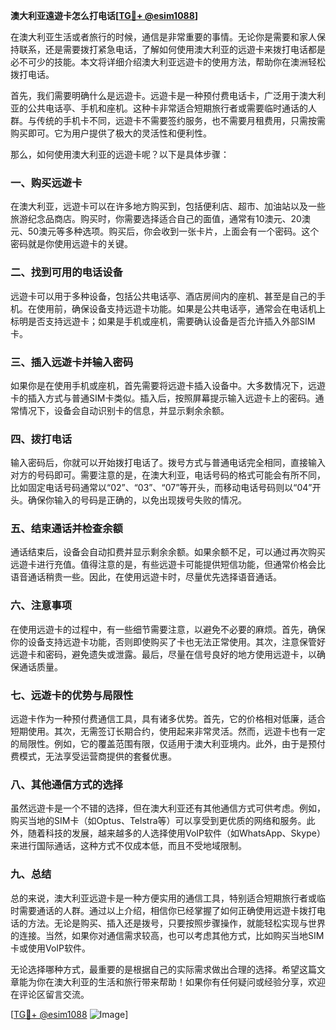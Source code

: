**澳大利亚遠遊卡怎么打电话[[TG💪+ @esim1088](https://t.me/s/esim1088)]**

在澳大利亚生活或者旅行的时候，通信是非常重要的事情。无论你是需要和家人保持联系，还是需要拨打紧急电话，了解如何使用澳大利亚的远遊卡来拨打电话都是必不可少的技能。本文将详细介绍澳大利亚远遊卡的使用方法，帮助你在澳洲轻松拨打电话。

首先，我们需要明确什么是远遊卡。远遊卡是一种预付费电话卡，广泛用于澳大利亚的公共电话亭、手机和座机。这种卡非常适合短期旅行者或需要临时通话的人群。与传统的手机卡不同，远遊卡不需要签约服务，也不需要月租费用，只需按需购买即可。它为用户提供了极大的灵活性和便利性。

那么，如何使用澳大利亚的远遊卡呢？以下是具体步骤：

### 一、购买远遊卡

在澳大利亚，远遊卡可以在许多地方购买到，包括便利店、超市、加油站以及一些旅游纪念品商店。购买时，你需要选择适合自己的面值，通常有10澳元、20澳元、50澳元等多种选项。购买后，你会收到一张卡片，上面会有一个密码。这个密码就是你使用远遊卡的关键。

### 二、找到可用的电话设备

远遊卡可以用于多种设备，包括公共电话亭、酒店房间内的座机、甚至是自己的手机。在使用前，确保设备支持远遊卡功能。如果是公共电话亭，通常会在电话机上标明是否支持远遊卡；如果是手机或座机，需要确认设备是否允许插入外部SIM卡。

### 三、插入远遊卡并输入密码

如果你是在使用手机或座机，首先需要将远遊卡插入设备中。大多数情况下，远遊卡的插入方式与普通SIM卡类似。插入后，按照屏幕提示输入远遊卡上的密码。通常情况下，设备会自动识别卡的信息，并显示剩余余额。

### 四、拨打电话

输入密码后，你就可以开始拨打电话了。拨号方式与普通电话完全相同，直接输入对方的号码即可。需要注意的是，在澳大利亚，电话号码的格式可能会有所不同，比如固定电话号码通常以“02”、“03”、“07”等开头，而移动电话号码则以“04”开头。确保你输入的号码是正确的，以免出现拨号失败的情况。

### 五、结束通话并检查余额

通话结束后，设备会自动扣费并显示剩余余额。如果余额不足，可以通过再次购买远遊卡进行充值。值得注意的是，有些远遊卡可能提供短信功能，但通常价格会比语音通话稍贵一些。因此，在使用远遊卡时，尽量优先选择语音通话。

### 六、注意事项

在使用远遊卡的过程中，有一些细节需要注意，以避免不必要的麻烦。首先，确保你的设备支持远遊卡功能，否则即使购买了卡也无法正常使用。其次，注意保管好远遊卡和密码，避免遗失或泄露。最后，尽量在信号良好的地方使用远遊卡，以确保通话质量。

### 七、远遊卡的优势与局限性

远遊卡作为一种预付费通信工具，具有诸多优势。首先，它的价格相对低廉，适合短期使用。其次，无需签订长期合约，使用起来非常灵活。然而，远遊卡也有一定的局限性。例如，它的覆盖范围有限，仅适用于澳大利亚境内。此外，由于是预付费模式，无法享受运营商提供的套餐优惠。

### 八、其他通信方式的选择

虽然远遊卡是一个不错的选择，但在澳大利亚还有其他通信方式可供考虑。例如，购买当地的SIM卡（如Optus、Telstra等）可以享受到更优质的网络和服务。此外，随着科技的发展，越来越多的人选择使用VoIP软件（如WhatsApp、Skype）来进行国际通话，这种方式不仅成本低，而且不受地域限制。

### 九、总结

总的来说，澳大利亚远遊卡是一种方便实用的通信工具，特别适合短期旅行者或临时需要通话的人群。通过以上介绍，相信你已经掌握了如何正确使用远遊卡拨打电话的方法。无论是购买、插入还是拨号，只要按照步骤操作，就能轻松实现与世界的连接。当然，如果你对通信需求较高，也可以考虑其他方式，比如购买当地SIM卡或使用VoIP软件。

无论选择哪种方式，最重要的是根据自己的实际需求做出合理的选择。希望这篇文章能为你在澳大利亚的生活和旅行带来帮助！如果你有任何疑问或经验分享，欢迎在评论区留言交流。

[[TG💪+ @esim1088](https://t.me/s/esim1088) ![Image](https://i.postimg.cc/4NQfJmqS/Snipaste-2025-05-13-00-14-12.png)]